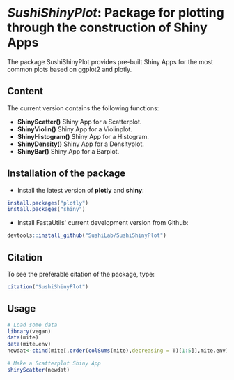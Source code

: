 # *SushiShinyPlot*: Package for plotting through the construction of Shiny Apps

The package SushiShinyPlot provides pre-built Shiny Apps for the most common plots based on ggplot2 and plotly.

## Content
The current version contains the following functions:

+ **ShinyScatter()** Shiny App for a Scatterplot.  
+ **ShinyViolin()** Shiny App for a Violinplot.  
+ **ShinyHistogram()** Shiny App for a Histogram.  
+ **ShinyDensity()** Shiny App for a Densityplot.  
+ **ShinyBar()** Shiny App for a Barplot.  


## Installation of the package

* Install the latest version of **plotly** and **shiny**:

```r
install.packages("plotly")  
install.packages("shiny")
```

* Install FastaUtils' current development version from Github:

```r
devtools::install_github("SushiLab/SushiShinyPlot")
```


## Citation

To see the preferable citation of the package, type:

```r
citation("SushiShinyPlot")
```

## Usage

```r
# Load some data
library(vegan)
data(mite)
data(mite.env)
newdat<-cbind(mite[,order(colSums(mite),decreasing = T)[1:5]],mite.env)

# Make a Scatterplot Shiny App
shinyScatter(newdat)
```